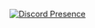 [![Discord Presence](https://lanyard.cnrad.dev/api/916876390656249856)](https://discord.com/users/916876390656249856)

